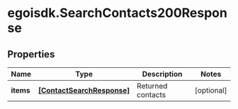 # egoisdk.SearchContacts200Response

## Properties

Name | Type | Description | Notes
------------ | ------------- | ------------- | -------------
**items** | [**[ContactSearchResponse]**](ContactSearchResponse.md) | Returned contacts | [optional] 


